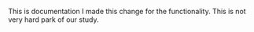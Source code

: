 This is documentation
I made this change for the functionality.
This is not very hard park of our study.
